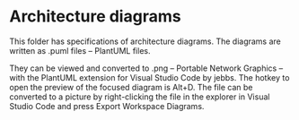 # Architecture diagrams

This folder has specifications of architecture diagrams. The diagrams are written as .puml files – PlantUML files.

They can be viewed and converted to .png – Portable Network Graphics – with the PlantUML extension for Visual Studio Code by jebbs. The hotkey to open the preview of the focused diagram is Alt+D. The file can be converted to a picture by right-clicking the file in the explorer in Visual Studio Code and press Export Workspace Diagrams.

